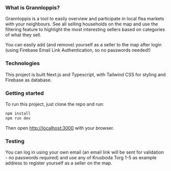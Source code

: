 ### What is Grannloppis?

Grannloppis is a tool to easily overview and participate in local flea markets with your neighbours. See all selling households on the map and use the filtering feature to highlight the most interesting sellers based on categories of what they sell.

You can easily add (and remove) yourself as a seller to the map after login (using Firebase Email Link Authentication, so no passwords needed!)

### Technologies

This project is built Next.js and Typescript, with Tailwind CSS for styling and Firebase as database.

### Getting started

To run this project, just clone the repo and run:

```bash
npm install
npm run dev
```

Then open [http://localhost:3000](http://localhost:3000) with your browser.

### Testing

You can log in using your own email (an email link will be sent for validation - no passwords required) and use any of Krusboda Torg 1-5 as example address to register yourself as a seller on the map.